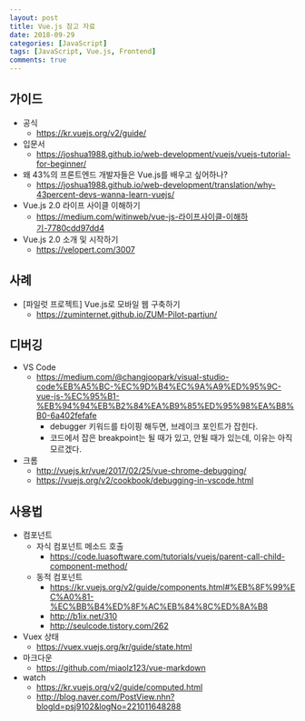 ```yaml
---
layout: post
title: Vue.js 참고 자료
date: 2018-09-29
categories: [JavaScript]
tags: [JavaScript, Vue.js, Frontend]
comments: true
---
```


## 가이드
* 공식
    * <https://kr.vuejs.org/v2/guide/>
* 입문서
    * <https://joshua1988.github.io/web-development/vuejs/vuejs-tutorial-for-beginner/>
* 왜 43%의 프론트엔드 개발자들은 Vue.js를 배우고 싶어하나?
    * <https://joshua1988.github.io/web-development/translation/why-43percent-devs-wanna-learn-vuejs/>
* Vue.js 2.0 라이프 사이클 이해하기
    * <https://medium.com/witinweb/vue-js-라이프사이클-이해하기-7780cdd97dd4>
* Vue.js 2.0 소개 및 시작하기
    * <https://velopert.com/3007>

## 사례
* [파일럿 프로젝트] Vue.js로 모바일 웹 구축하기
    * <https://zuminternet.github.io/ZUM-Pilot-partjun/>

## 디버깅
* VS Code
    * <https://medium.com/@changjoopark/visual-studio-code%EB%A5%BC-%EC%9D%B4%EC%9A%A9%ED%95%9C-vue-js-%EC%95%B1-%EB%94%94%EB%B2%84%EA%B9%85%ED%95%98%EA%B8%B0-6a402fefafe>
        * debugger 키워드를 타이핑 해두면, 브레이크 포인트가 잡힌다.
        * 코드에서 잡은 breakpoint는 될 때가 있고, 안될 때가 있는데, 이유는 아직 모르겠다.
* 크롬
    * <http://vuejs.kr/vue/2017/02/25/vue-chrome-debugging/>
    * <https://vuejs.org/v2/cookbook/debugging-in-vscode.html>


## 사용법
* 컴포넌트
    * 자식 컴포넌트 메소드 호출
        * <https://code.luasoftware.com/tutorials/vuejs/parent-call-child-component-method/>
    * 동적 컴포넌트
        * <https://kr.vuejs.org/v2/guide/components.html#%EB%8F%99%EC%A0%81-%EC%BB%B4%ED%8F%AC%EB%84%8C%ED%8A%B8>
        * <http://b1ix.net/310>
        * <http://seulcode.tistory.com/262>
* Vuex 상태
    * <https://vuex.vuejs.org/kr/guide/state.html>
* 마크다운
    * <https://github.com/miaolz123/vue-markdown>
* watch
    * <https://kr.vuejs.org/v2/guide/computed.html>
    * <http://blog.naver.com/PostView.nhn?blogId=psj9102&logNo=221011648288>